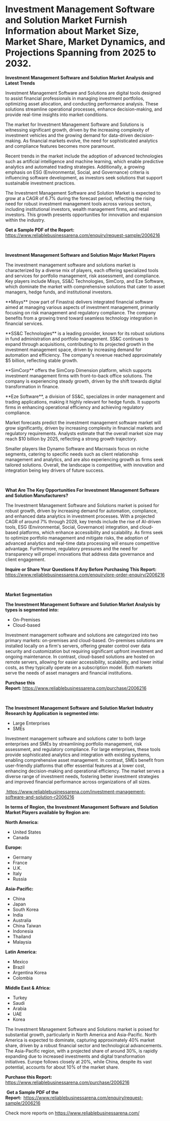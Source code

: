 <p><h1>Investment Management Software and Solution Market Furnish Information about Market Size, Market Share, Market Dynamics, and Projections Spanning from 2025 to 2032.</h1></p><p><strong>Investment Management Software and Solution Market Analysis and Latest Trends</strong></p>
<p><p>Investment Management Software and Solutions are digital tools designed to assist financial professionals in managing investment portfolios, optimizing asset allocation, and conducting performance analysis. These solutions streamline operational processes, enhance decision-making, and provide real-time insights into market conditions. </p><p>The market for Investment Management Software and Solutions is witnessing significant growth, driven by the increasing complexity of investment vehicles and the growing demand for data-driven decision-making. As financial markets evolve, the need for sophisticated analytics and compliance features becomes more paramount. </p><p>Recent trends in the market include the adoption of advanced technologies such as artificial intelligence and machine learning, which enable predictive analytics and automated trading strategies. Additionally, a growing emphasis on ESG (Environmental, Social, and Governance) criteria is influencing software development, as investors seek solutions that support sustainable investment practices. </p><p>The Investment Management Software and Solution Market is expected to grow at a CAGR of 6.7% during the forecast period, reflecting the rising need for robust investment management tools across various sectors, including institutional investors, wealth management firms, and retail investors. This growth presents opportunities for innovation and expansion within the industry.</p></p>
<p><strong>Get a Sample PDF of the Report:&nbsp;</strong> <a href="https://www.reliablebusinessarena.com/enquiry/request-sample/2006216?utm_campaign=2566&utm_medium=2&utm_source=Github&utm_content=ia&utm_term=11032025&utm_id=investment-management-software-and-solution">https://www.reliablebusinessarena.com/enquiry/request-sample/2006216</a></p>
<p>&nbsp;</p>
<p><strong>Investment Management Software and Solution Major Market Players</strong></p>
<p><p>The investment management software and solutions market is characterized by a diverse mix of players, each offering specialized tools and services for portfolio management, risk assessment, and compliance. Key players include Misys, SS&C Technologies, SimCorp, and Eze Software, which dominate the market with comprehensive solutions that cater to asset managers, hedge funds, and institutional investors.</p><p>**Misys** (now part of Finastra) delivers integrated financial software aimed at managing various aspects of investment management, primarily focusing on risk management and regulatory compliance. The company benefits from a growing trend toward seamless technology integration in financial services.</p><p>**SS&C Technologies** is a leading provider, known for its robust solutions in fund administration and portfolio management. SS&C continues to expand through acquisitions, contributing to its projected growth in the investment management space, driven by increasing demand for automation and efficiency. The company's revenue reached approximately $5 billion, reflecting stable growth.</p><p>**SimCorp** offers the SimCorp Dimension platform, which supports investment management firms with front-to-back office solutions. The company is experiencing steady growth, driven by the shift towards digital transformation in finance.</p><p>**Eze Software**, a division of SS&C, specializes in order management and trading applications, making it highly relevant for hedge funds. It supports firms in enhancing operational efficiency and achieving regulatory compliance.</p><p>Market forecasts predict the investment management software market will grow significantly, driven by increasing complexity in financial markets and regulatory requirements. Analysts estimate that the overall market size may reach $10 billion by 2025, reflecting a strong growth trajectory.</p><p>Smaller players like Dynamo Software and Macroaxis focus on niche segments, catering to specific needs such as client relationship management and analytics, and are also experiencing growth as firms seek tailored solutions. Overall, the landscape is competitive, with innovation and integration being key drivers of future success.</p></p>
<p>&nbsp;</p>
<p><strong>What Are The Key Opportunities For Investment Management Software and Solution Manufacturers?</strong></p>
<p><p>The Investment Management Software and Solutions market is poised for robust growth, driven by increasing demand for automation, compliance, and enhanced data analytics in investment processes. With a projected CAGR of around 7% through 2028, key trends include the rise of AI-driven tools, ESG (Environmental, Social, Governance) integration, and cloud-based platforms, which enhance accessibility and scalability. As firms seek to optimize portfolio management and mitigate risks, the adoption of advanced analytics and real-time data processing will ensure competitive advantage. Furthermore, regulatory pressures and the need for transparency will propel innovations that address data governance and client engagement.</p></p>
<p><strong>Inquire or Share Your Questions If Any Before Purchasing This Report:</strong> <a href="https://www.reliablebusinessarena.com/enquiry/pre-order-enquiry/2006216?utm_campaign=2566&utm_medium=2&utm_source=Github&utm_content=ia&utm_term=11032025&utm_id=investment-management-software-and-solution">https://www.reliablebusinessarena.com/enquiry/pre-order-enquiry/2006216</a></p>
<p>&nbsp;</p>
<p><strong>Market Segmentation</strong></p>
<p><strong>The Investment Management Software and Solution Market Analysis by types is segmented into:</strong></p>
<p><ul><li>On-Premises</li><li>Cloud-based</li></ul></p>
<p><p>Investment management software and solutions are categorized into two primary markets: on-premises and cloud-based. On-premises solutions are installed locally on a firm's servers, offering greater control over data security and customization but requiring significant upfront investment and ongoing maintenance. In contrast, cloud-based solutions are hosted on remote servers, allowing for easier accessibility, scalability, and lower initial costs, as they typically operate on a subscription model. Both markets serve the needs of asset managers and financial institutions.</p></p>
<p><strong>Purchase this Report:&nbsp;</strong><a href="https://www.reliablebusinessarena.com/purchase/2006216?utm_campaign=2566&utm_medium=2&utm_source=Github&utm_content=ia&utm_term=11032025&utm_id=investment-management-software-and-solution">https://www.reliablebusinessarena.com/purchase/2006216</a></p>
<p>&nbsp;</p>
<p><strong>The Investment Management Software and Solution Market Industry Research by Application is segmented into:</strong></p>
<p><ul><li>Large Enterprises</li><li>SMEs</li></ul></p>
<p><p>Investment management software and solutions cater to both large enterprises and SMEs by streamlining portfolio management, risk assessment, and regulatory compliance. For large enterprises, these tools provide sophisticated analytics and integration with existing systems, enabling comprehensive asset management. In contrast, SMEs benefit from user-friendly platforms that offer essential features at a lower cost, enhancing decision-making and operational efficiency. The market serves a diverse range of investment needs, fostering better investment strategies and improved financial performance across organizations of all sizes.</p></p>
<p><a href="https://www.reliablebusinessarena.com/investment-management-software-and-solution-r2006216?utm_campaign=2566&utm_medium=2&utm_source=Github&utm_content=ia&utm_term=11032025&utm_id=investment-management-software-and-solution">&nbsp;https://www.reliablebusinessarena.com/investment-management-software-and-solution-r2006216</a></p>
<p><strong>In terms of Region, the Investment Management Software and Solution Market Players available by Region are:</strong></p>
<p>
    <p> <strong> North America: </strong>
        <ul>
            <li>United States</li>
            <li>Canada</li>
        </ul>
        </p> 
    <p> <strong> Europe: </strong>
        <ul>
            <li>Germany</li>
            <li>France</li>
            <li>U.K.</li>
            <li>Italy</li>
            <li>Russia</li>
        </ul>
        </p> 
    <p> <strong> Asia-Pacific: </strong>
        <ul>
            <li>China</li>
            <li>Japan</li>
            <li>South Korea</li>
            <li>India</li>
            <li>Australia</li>
            <li>China Taiwan</li>
            <li>Indonesia</li>
            <li>Thailand</li>
            <li>Malaysia</li>
        </ul>
        </p> 
    <p> <strong> Latin America: </strong>
        <ul>
            <li>Mexico</li>
            <li>Brazil</li>
            <li>Argentina Korea</li>
            <li>Colombia</li>
        </ul>
        </p> 
    <p> <strong> Middle East & Africa: </strong>
        <ul>
            <li>Turkey</li>
            <li>Saudi</li>
            <li>Arabia</li>
            <li>UAE</li>
            <li>Korea</li>
        </ul>
    </p>
    </p>
<p><p>The Investment Management Software and Solutions market is poised for substantial growth, particularly in North America and Asia-Pacific. North America is expected to dominate, capturing approximately 40% market share, driven by a robust financial sector and technological advancements. The Asia-Pacific region, with a projected share of around 30%, is rapidly expanding due to increased investments and digital transformation initiatives. Europe follows closely at 20%, while China, despite its vast potential, accounts for about 10% of the market share.</p></p>
<p><strong>Purchase this Report: </strong><a href="https://www.reliablebusinessarena.com/purchase/2006216?utm_campaign=2566&utm_medium=2&utm_source=Github&utm_content=ia&utm_term=11032025&utm_id=investment-management-software-and-solution">https://www.reliablebusinessarena.com/purchase/2006216</a></p>
<p>&nbsp;<strong>Get a Sample PDF of the Report:&nbsp;&nbsp;</strong><a href="https://www.reliablebusinessarena.com/enquiry/request-sample/2006216?utm_campaign=2566&utm_medium=2&utm_source=Github&utm_content=ia&utm_term=11032025&utm_id=investment-management-software-and-solution">https://www.reliablebusinessarena.com/enquiry/request-sample/2006216</a></p>
<p><strong></strong></p>
<p>Check more reports on <a href="https://www.reliablebusinessarena.com/?utm_campaign=2566&utm_medium=2&utm_source=Github&utm_content=ia&utm_term=11032025&utm_id=investment-management-software-and-solution">https://www.reliablebusinessarena.com/</a></p>